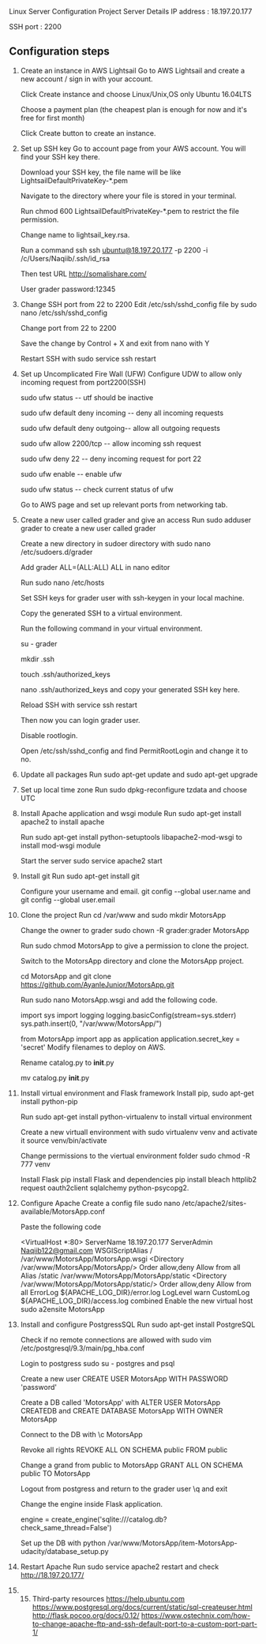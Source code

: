 Linux Server Configuration Project
Server Details
IP address : 18.197.20.177

SSH port : 2200

## Configuration steps
1. Create an instance in AWS Lightsail
	Go to AWS Lightsail and create a new account / sign in with your account.

	Click Create instance and choose Linux/Unix,OS only Ubuntu 16.04LTS

	Choose a payment plan (the cheapest plan is enough for now and it's free for first month)

	Click Create button to create an instance.

2. Set up SSH key
	Go to account page from your AWS account. You will find your SSH key there.

	Download your SSH key, the file name will be like LightsailDefaultPrivateKey-*.pem

	Navigate to the directory where your file is stored in your terminal.

	Run chmod 600 LightsailDefaultPrivateKey-*.pem to restrict the file permission.

	Change name to lightsail_key.rsa.

	Run a command ssh ssh ubuntu@18.197.20.177 -p 2200 -i /c/Users/Naqiib/.ssh/id_rsa

	Then test URL http://somalishare.com/

	User grader
	password:12345

3. Change SSH port from 22 to 2200
	Edit /etc/ssh/sshd_config file by sudo nano /etc/ssh/sshd_config

	Change port from 22 to 2200

	Save the change by Control + X and exit from nano with Y

	Restart SSH with sudo service ssh restart

4. Set up Uncomplicated Fire Wall (UFW)
	Configure UDW to allow only incoming request from port2200(SSH)

	sudo ufw status -- utf should be inactive

	sudo ufw default deny incoming -- deny all incoming requests

	sudo ufw default deny outgoing-- allow all outgoing requests

	sudo ufw allow 2200/tcp -- allow incoming ssh request

	sudo ufw deny 22 -- deny incoming request for port 22

	sudo ufw enable -- enable ufw

	sudo ufw status -- check current status of ufw

	Go to AWS page and set up relevant ports from networking tab.

5. Create a new user called grader and give an access
	Run sudo adduser grader to create a new user called grader

	Create a new directory in sudoer directory with sudo nano /etc/sudoers.d/grader

	Add grader ALL=(ALL:ALL) ALL in nano editor

	Run sudo nano /etc/hosts

	Set SSH keys for grader user with ssh-keygen in your local machine.

	Copy the generated SSH to a virtual environment.

	Run the following command in your virtual environment.

	su - grader

	mkdir .ssh

	touch .ssh/authorized_keys

	nano .ssh/authorized_keys and copy your generated SSH key here.

	Reload SSH with service ssh restart

	Then now you can login grader user.

	Disable rootlogin.

	Open /etc/ssh/sshd_config and find PermitRootLogin and change it to no.

6. Update all packages
	Run sudo apt-get update and sudo apt-get upgrade

7. Set up local time zone
	Run sudo dpkg-reconfigure tzdata and choose UTC

8. Install Apache application and wsgi module
	Run sudo apt-get install apache2 to install apache

	Run sudo apt-get install python-setuptools libapache2-mod-wsgi to install mod-wsgi module

	Start the server sudo service apache2 start

9. Install git
	Run sudo apt-get install git

	Configure your username and email. git config --global user.name <username> and git config --global user.email <email>

10. Clone the project
	Run cd /var/www and sudo mkdir MotorsApp

	Change the owner to grader sudo chown -R grader:grader MotorsApp

	Run sudo chmod MotorsApp to give a permission to clone the project.

	Switch to the MotorsApp directory and clone the MotorsApp project.

	cd MotorsApp and git clone https://github.com/AyanleJunior/MotorsApp.git


	Run sudo nano MotorsApp.wsgi and add the following code.

	import sys
	import logging
	logging.basicConfig(stream=sys.stderr)
	sys.path.insert(0, "/var/www/MotorsApp/")

	from MotorsApp import app as application
	application.secret_key = 'secret'
	Modify filenames to deploy on AWS.

	Rename catalog.py to __init__.py

	mv catalog.py __init__.py

11. Install virtual environment and Flask framework
	Install pip, sudo apt-get install python-pip

	Run sudo apt-get install python-virtualenv to install virtual environment

	Create a new virtuall environment with sudo virtualenv venv and activate it source venv/bin/activate

	Change permissions to the viertual environment folder sudo chmod -R 777 venv

	Install Flask pip install Flask and dependencies pip install bleach httplib2 request oauth2client sqlalchemy python-psycopg2.

12. Configure Apache
	Create a config file sudo nano /etc/apache2/sites-available/MotorsApp.conf

	Paste the following code

	<VirtualHost *:80>
		ServerName 18.197.20.177
		ServerAdmin Naqiib122@gmail.com
		WSGIScriptAlias / /var/www/MotorsApp/MotorsApp.wsgi
		<Directory /var/www/MotorsApp/MotorsApp/>
			Order allow,deny
			Allow from all
		</Directory>
		Alias /static /var/www/MotorsApp/MotorsApp/static
		<Directory /var/www/MotorsApp/MotorsApp/static/>
			Order allow,deny
			Allow from all
		</Directory>
		ErrorLog ${APACHE_LOG_DIR}/error.log
		LogLevel warn
		CustomLog ${APACHE_LOG_DIR}/access.log combined
	</VirtualHost>
	Enable the new virtual host sudo a2ensite MotorsApp

13. Install and configure PostgressSQL
	Run sudo apt-get install PostgreSQL

	Check if no remote connections are allowed with sudo vim /etc/postgresql/9.3/main/pg_hba.conf

	Login to postgress sudo su - postgres and psql

	Create a new user CREATE USER MotorsApp WITH PASSWORD 'password'

	Create a DB called 'MotorsApp' with ALTER USER MotorsApp CREATEDB and CREATE DATABASE MotorsApp WITH OWNER MotorsApp

	Connect to the DB with \c MotorsApp

	Revoke all rights REVOKE ALL ON SCHEMA public FROM public

	Change a grand from public to MotorsApp GRANT ALL ON SCHEMA public TO MotorsApp

	Logout from postgress and return to the grader user \q and exit

	Change the engine inside Flask application.

	engine = create_engine('sqlite:///catalog.db?check_same_thread=False')

	Set up the DB with python /var/www/MotorsApp/item-MotorsApp-udacity/database_setup.py

14. Restart Apache
	Run sudo service apache2 restart and check http://18.197.20.177/
	
15. 15. Third-party resources
	https://help.ubuntu.com
	https://www.postgresql.org/docs/current/static/sql-createuser.html
	http://flask.pocoo.org/docs/0.12/
	https://www.ostechnix.com/how-to-change-apache-ftp-and-ssh-default-port-to-a-custom-port-part-1/
 